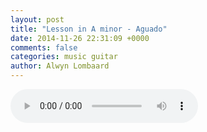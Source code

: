 ```yaml
---
layout: post
title: "Lesson in A minor - Aguado"
date: 2014-11-26 22:31:09 +0000
comments: false
categories: music guitar
author: Alwyn Lombaard
---
```



<audio controls>
  <source src="/music/Aguado_Lesson_20141126_221556.mp3" type="audio/mpeg">
</audio>